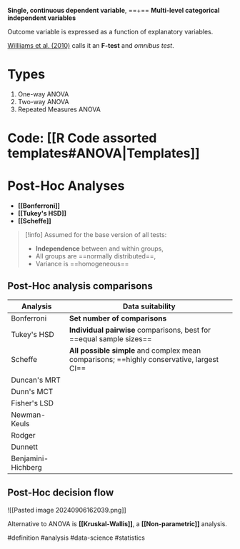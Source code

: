 **Single, continuous dependent variable**,
==+==
**Multi-level categorical independent variables**

Outcome variable is expressed as a function of explanatory variables.

[Willliams et al. (2010)](https://personal.utdallas.edu/~Herve/abdi-PostHoc2010-pretty.pdf) calls it an **F-test** and *omnibus test*. 

# Types
1. One-way ANOVA
2. Two-way ANOVA
3. Repeated Measures ANOVA

# Code: [[R Code assorted templates#ANOVA|Templates]]
# Post-Hoc Analyses

- **[[Bonferroni]]**
- **[[Tukey's HSD]]**
- **[[Scheffe]]**

> [!info] Assumed for the base version of all tests:
> - **Independence** between and within groups, 
> - All groups are ==normally distributed==,
> - Variance is ==homogeneous==

## Post-Hoc analysis comparisons

| Analysis           | Data suitability                                                                          |
| ------------------ | ----------------------------------------------------------------------------------------- |
| Bonferroni         | **Set number of comparisons**                                                             |
| Tukey's HSD        | **Individual pairwise** comparisons, best for ==equal sample sizes==                      |
| Scheffe            | **All possible simple** and complex mean comparisons; ==highly conservative, largest CI== |
| Duncan's MRT       |                                                                                           |
| Dunn's MCT         |                                                                                           |
| Fisher's LSD       |                                                                                           |
| Newman-Keuls       |                                                                                           |
| Rodger             |                                                                                           |
| Dunnett            |                                                                                           |
| Benjamini-Hichberg |                                                                                           |

## Post-Hoc decision flow
![[Pasted image 20240906162039.png]]

Alternative to ANOVA is **[[Kruskal-Wallis]]**, a **[[Non-parametric]]** analysis.

#definition #analysis #data-science #statistics 
